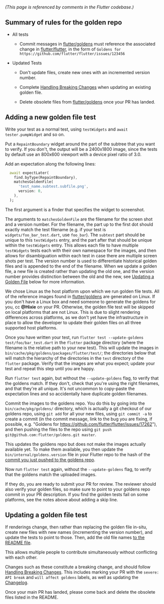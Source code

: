 _(This page is referenced by comments in the Flutter codebase.)_

## Summary of rules for the golden repo

* All tests
  * Commit messages in [flutter/goldens](https://github.com/flutter/goldens) must reference the associated change in [flutter/flutter](https://github.com/flutter/flutter), in the form of `Goldens for https://github.com/flutter/flutter/issues/123456`

* Updated Tests
  * Don't update files, create new ones with an incremented version number.

  * Complete [Handling Breaking Changes](https://github.com/flutter/flutter/wiki/Tree-hygiene#handling-breaking-changes) when updating an existing golden file.

  * Delete obsolete files from [flutter/goldens](https://github.com/flutter/goldens) once your PR has landed.



## Adding a new golden file test

Write your test as a normal test, using `testWidgets` and `await tester.pumpWidget` and so on.

Put a `RepaintBoundary` widget around the part of the subtree that you want to verify. If you don't, the output will be a 2400x1800 image, since the tests by default use an 800x600 viewport with a device pixel ratio of 3.0.

Add an expectation along the following lines:

```dart
  await expectLater(
    find.byType(RepaintBoundary),
    matchesGoldenFile(
      'test_name.subtest.subfile.png',
      version: 0,
    ),
  );
```

The first argument is a finder that specifies the widget to screenshot.

The arguments to `matchesGoldenFile` are the filename for the screen shot and a version number. For the filename, the part up to the first dot should exactly match the test filename (e.g. if your test is `widgets/foo_bar_test.dart`, use `foo_bar`). The `subtest` part should be unique to this `testWidgets` entry, and the part after that should be unique within the `testWidgets` entry. This allows each file to have multiple `testWidgets` tests each with their own namespace for the images, and then allows for disambiguation within each test in case there are multiple screen shots per test. The version number is used to differentiate historical golden files and is appended to the end of the filename. When we update a golden file, a new file is created rather than updating the old one, and the version number provides distinction between the old and the new, see [Updating a Golden File](https://github.com/flutter/flutter/wiki/Writing-a-golden-file-test-for-package%3Aflutter/_edit#updating-a-golden-file) below for more information.

We chose Linux as the host platform upon which we run golden file tests. All of the reference images found in [flutter/goldens](https://github.com/flutter/goldens) are generated on Linux. If you don't have a Linux box and need someone to generate the goldens for you, cc **@Hixie** on your PR. Otherwise, the golden file test will be skipped on local platforms that are not Linux. This is due to slight rendering differences across platforms, as we don't yet have the infrastructure in place to allow the developer to update their golden files on all three supported host platforms. 

Once you have written your test, run `flutter test --update-goldens test/foo/bar_test.dart` in the `flutter` package directory (where the filename is the relative path to your new test). This will update the images in `bin/cache/pkg/goldens/packages/flutter/test/`; the directories below that will match the hierarchy of the directories in the `test` directory of the `flutter` package. Verify that the images are what you expect; update your test and repeat this step until you are happy.

Run `flutter test` again, but without the `--update-goldens` flag, to verify that the goldens match. If they don't, check that you're using the right filenames, and that they're all unique. It's not uncommon to copy-paste the expectation lines and so accidentally have duplicate golden filenames.

Commit the images to the goldens repo. You do this by going into the `bin/cache/pkg/goldens/` directory, which is actually a git checkout of our goldens repo, using `git add` for all your new files, using `git commit -a` to create a commit (in the commit message, link to the bug you are fixing, if possible, e.g. "Goldens for https://github.com/flutter/flutter/issues/17262"), and then pushing the files to the repo using `git push git@github.com:flutter/goldens.git master`.

This updates the goldens repo but does not make the images actually available yet. To make them available, you then update the `bin/internal/goldens.version` file in your Flutter repo to the hash of the [commit you just pushed to the goldens repo](https://github.com/flutter/goldens/commits/master).

Now run `flutter test` again, without the `--update-goldens` flag, to verify that the goldens match the uploaded images.

If they do, you are ready to submit your PR for review. The reviewer should also verify your golden files, so make sure to point to your goldens repo commit in your PR description. If you find the golden tests fail on some platforms, see the notes above about adding a skip line.


## Updating a golden file test

If renderings change, then rather than replacing the golden file in-situ, create new files with new names (incrementing the version number), and update the tests to point to those. Then, add the old file names [to the README file](https://github.com/flutter/goldens/edit/master/README.md).

This allows multiple people to contribute simultaneously without conflicting with each other.

Changes such as these constitute a breaking change, and should follow [Handling Breaking Changes](https://github.com/flutter/flutter/wiki/Tree-hygiene#handling-breaking-changes). This includes marking your PR with the `severe: API break` and `will affect goldens` labels, as well as updating the [Changelog](https://github.com/flutter/flutter/wiki/Changelog).

Once your main PR has landed, please come back and delete the obsolete files listed in the README.